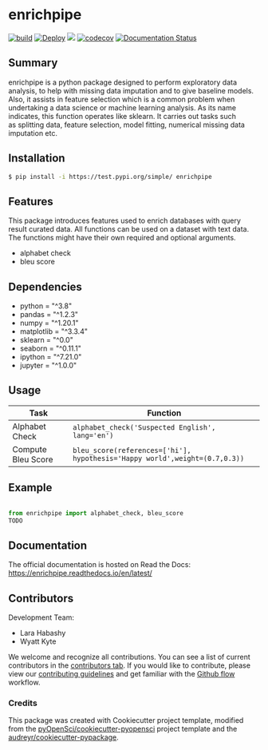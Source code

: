 # enrichpipe 

[![build](https://github.com/lara-imrsv/enrichpipe/actions/workflows/build.yml/badge.svg)](https://github.com/lara-imrsv/enrichpipe/actions/workflows/build.yml)
[![Deploy](https://github.com/lara-imrsv/enrichpipe/actions/workflows/deploy.yml/badge.svg)](https://github.com/lara-imrsv/enrichpipe/actions/workflows/deploy.yml)
![](https://github.com/lara-imrsv/enrichpipe/workflows/build/badge.svg) [![codecov](https://codecov.io/gh/lara-imrsv/enrichpipe/branch/main/graph/badge.svg?token=3KW44NKWAS)](https://codecov.io/gh/lara-imrsv/enrichpipe) [![Documentation Status](https://readthedocs.org/projects/enrichpipe/badge/?version=latest)](https://enrichpipe.readthedocs.io/en/latest/?badge=latest)

## Summary

enrichpipe is a python package designed to perform exploratory data analysis, to help with missing data imputation and to give baseline models. Also, it assists in feature selection which is a common problem when undertaking a data science or machine learning analysis. As its name indicates, this function operates like sklearn. It carries out tasks such as splitting data, feature selection, model fitting, numerical missing data imputation etc.

## Installation

```bash
$ pip install -i https://test.pypi.org/simple/ enrichpipe
```

## Features

This package introduces features used to enrich databases with query result curated data. All functions can be used on a dataset with text data. The functions might have their own required and optional arguments.

- alphabet check
- bleu score

## Dependencies


- python = "^3.8"
- pandas = "^1.2.3"
- numpy = "^1.20.1"
- matplotlib = "^3.3.4"
- sklearn = "^0.0"
- seaborn = "^0.11.1"
- ipython = "^7.21.0"    
- jupyter = "^1.0.0"


## Usage

| Task | Function  |
|------------|-----|
| Alphabet Check| `alphabet_check('Suspected English', lang='en')`|
| Compute Bleu Score| `bleu_score(references=['hi'], hypothesis='Happy world',weight=(0.7,0.3))`|


## Example

```Python

from enrichpipe import alphabet_check, bleu_score
TODO 

```

## Documentation

The official documentation is hosted on Read the Docs: https://enrichpipe.readthedocs.io/en/latest/

## Contributors

Development Team:

- Lara Habashy
- Wyatt Kyte


We welcome and recognize all contributions. You can see a list of current contributors in the [contributors tab](). If you would like to contribute, please view our [contributing guidelines]() and get familiar with the [Github flow](https://blog.programster.org/git-workflows) workflow.

### Credits

This package was created with Cookiecutter project template, modified from the [pyOpenSci/cookiecutter-pyopensci](https://github.com/pyOpenSci/cookiecutter-pyopensci) project template and the [audreyr/cookiecutter-pypackage](https://github.com/audreyr/cookiecutter-pypackage).
